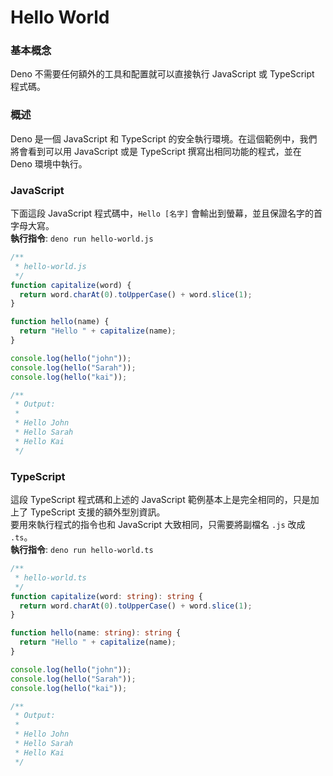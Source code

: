 # Hello World

### 基本概念

Deno 不需要任何額外的工具和配置就可以直接執行 JavaScript 或 TypeScript 程式碼。

### 概述

Deno 是一個 JavaScript 和 TypeScript 的安全執行環境。在這個範例中，我們將會看到可以用 JavaScript 或是 TypeScript 撰寫出相同功能的程式，並在 Deno 環境中執行。

### JavaScript

下面這段 JavaScript 程式碼中，`Hello [名字]` 會輸出到螢幕，並且保證名字的首字母大寫。\
**執行指令**: `deno run hello-world.js`

```javascript
/**
 * hello-world.js
 */
function capitalize(word) {
  return word.charAt(0).toUpperCase() + word.slice(1);
}

function hello(name) {
  return "Hello " + capitalize(name);
}

console.log(hello("john"));
console.log(hello("Sarah"));
console.log(hello("kai"));

/**
 * Output:
 *
 * Hello John
 * Hello Sarah
 * Hello Kai
 */
```

### TypeScript

這段 TypeScript 程式碼和上述的 JavaScript 範例基本上是完全相同的，只是加上了 TypeScript 支援的額外型別資訊。\
要用來執行程式的指令也和 JavaScript 大致相同，只需要將副檔名 `.js` 改成 `.ts`。\
**執行指令**: `deno run hello-world.ts`

```typescript
/**
 * hello-world.ts
 */
function capitalize(word: string): string {
  return word.charAt(0).toUpperCase() + word.slice(1);
}

function hello(name: string): string {
  return "Hello " + capitalize(name);
}

console.log(hello("john"));
console.log(hello("Sarah"));
console.log(hello("kai"));

/**
 * Output:
 *
 * Hello John
 * Hello Sarah
 * Hello Kai
 */
```
